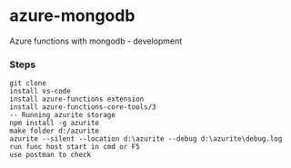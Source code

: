 # azure-mongodb
Azure functions with mongodb - development
  
### Steps 
    git clone
    install vs-code
    install azure-functions extension
    install azure-functions-core-tools/3
    -- Running azurite storage  
    npm install -g azurite  
    make folder d:/azurite
    azurite --silent --location d:\azurite --debug d:\azurite\debug.log
    run func host start in cmd or F5
    use postman to check
